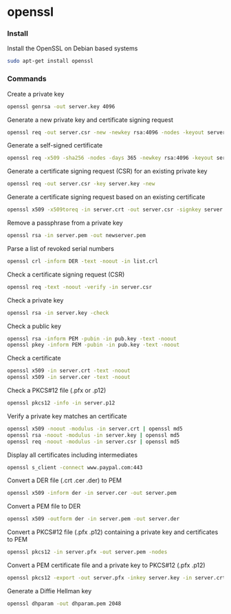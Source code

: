 # openssl


### Install

Install the OpenSSL on Debian based systems

```sh
sudo apt-get install openssl
```


### Commands

Create a private key

```sh
openssl genrsa -out server.key 4096
```


Generate a new private key and certificate signing request

```sh
openssl req -out server.csr -new -newkey rsa:4096 -nodes -keyout server.key
```


Generate a self-signed certificate

```sh
openssl req -x509 -sha256 -nodes -days 365 -newkey rsa:4096 -keyout server.key -out server.crt
```


Generate a certificate signing request (CSR) for an existing private key

```sh
openssl req -out server.csr -key server.key -new
```


Generate a certificate signing request based on an existing certificate

```sh
openssl x509 -x509toreq -in server.crt -out server.csr -signkey server.key
```


Remove a passphrase from a private key

```sh
openssl rsa -in server.pem -out newserver.pem
```


Parse a list of revoked serial numbers

```sh
openssl crl -inform DER -text -noout -in list.crl
```


Check a certificate signing request (CSR)

```sh
openssl req -text -noout -verify -in server.csr
```


Check a private key

```sh
openssl rsa -in server.key -check
```


Check a public key

```sh
openssl rsa -inform PEM -pubin -in pub.key -text -noout
openssl pkey -inform PEM -pubin -in pub.key -text -noout
```


Check a certificate

```sh
openssl x509 -in server.crt -text -noout
openssl x509 -in server.cer -text -noout
```


Check a PKCS#12 file (.pfx or .p12)

```sh
openssl pkcs12 -info -in server.p12
```


Verify a private key matches an certificate

```sh
openssl x509 -noout -modulus -in server.crt | openssl md5
openssl rsa -noout -modulus -in server.key | openssl md5
openssl req -noout -modulus -in server.csr | openssl md5
```


Display all certificates including intermediates

```sh
openssl s_client -connect www.paypal.com:443
```


Convert a DER file (.crt .cer .der) to PEM

```sh
openssl x509 -inform der -in server.cer -out server.pem
```


Convert a PEM file to DER

```sh
openssl x509 -outform der -in server.pem -out server.der
```


Convert a PKCS#12 file (.pfx .p12) containing a private key and certificates to PEM

```sh
openssl pkcs12 -in server.pfx -out server.pem -nodes
```


Convert a PEM certificate file and a private key to PKCS#12 (.pfx .p12)

```sh
openssl pkcs12 -export -out server.pfx -inkey server.key -in server.crt -certfile CACert.crt
```


Generate a Diffie Hellman key

```sh
openssl dhparam -out dhparam.pem 2048
```

